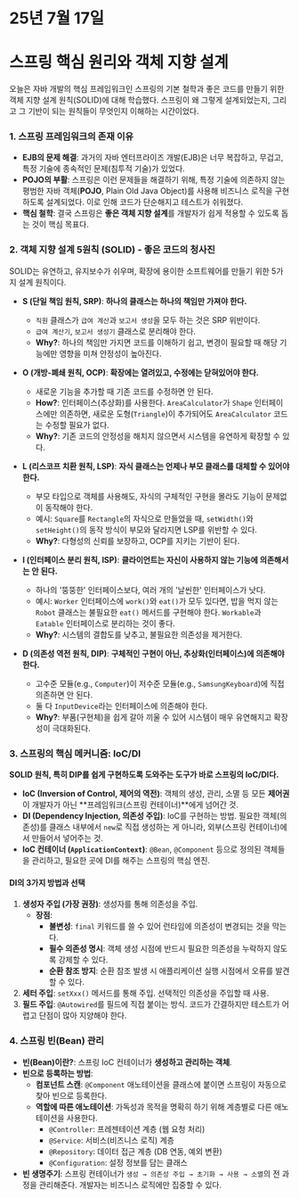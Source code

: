# 25년 7월 17일

# 스프링 핵심 원리와 객체 지향 설계

오늘은 자바 개발의 핵심 프레임워크인 스프링의 기본 철학과 좋은 코드를 만들기 위한 객체 지향 설계 원칙(SOLID)에 대해 학습했다. 스프링이 왜 그렇게 설계되었는지, 그리고 그 기반이 되는 원칙들이 무엇인지 이해하는 시간이었다.

### 1. 스프링 프레임워크의 존재 이유

- **EJB의 문제 해결**: 과거의 자바 엔터프라이즈 개발(EJB)은 너무 복잡하고, 무겁고, 특정 기술에 종속적인 문제(침투적 기술)가 있었다.
- **POJO의 부활**: 스프링은 이런 문제들을 해결하기 위해, 특정 기술에 의존하지 않는 평범한 자바 객체(**POJO**, Plain Old Java Object)를 사용해 비즈니스 로직을 구현하도록 설계되었다. 이로 인해 코드가 단순해지고 테스트가 쉬워졌다.
- **핵심 철학**: 결국 스프링은 **좋은 객체 지향 설계**를 개발자가 쉽게 적용할 수 있도록 돕는 것이 핵심 목표다.

### 2. 객체 지향 설계 5원칙 (SOLID) - 좋은 코드의 청사진

SOLID는 유연하고, 유지보수가 쉬우며, 확장에 용이한 소프트웨어를 만들기 위한 5가지 설계 원칙이다.

- **S (단일 책임 원칙, SRP)**: **하나의 클래스는 하나의 책임만 가져야 한다.**
  - `직원` 클래스가 `급여 계산`과 `보고서 생성`을 모두 하는 것은 SRP 위반이다.
  - `급여 계산기`, `보고서 생성기` 클래스로 분리해야 한다.
  - **Why?**: 하나의 책임만 가지면 코드를 이해하기 쉽고, 변경이 필요할 때 해당 기능에만 영향을 미쳐 안정성이 높아진다.

- **O (개방-폐쇄 원칙, OCP)**: **확장에는 열려있고, 수정에는 닫혀있어야 한다.**
  - 새로운 기능을 추가할 때 기존 코드를 수정하면 안 된다.
  - **How?**: 인터페이스(추상화)를 사용한다. `AreaCalculator`가 `Shape` 인터페이스에만 의존하면, 새로운 도형(`Triangle`)이 추가되어도 `AreaCalculator` 코드는 수정할 필요가 없다.
  - **Why?**: 기존 코드의 안정성을 해치지 않으면서 시스템을 유연하게 확장할 수 있다.

- **L (리스코프 치환 원칙, LSP)**: **자식 클래스는 언제나 부모 클래스를 대체할 수 있어야 한다.**
  - 부모 타입으로 객체를 사용해도, 자식의 구체적인 구현을 몰라도 기능이 문제없이 동작해야 한다.
  - 예시: `Square`를 `Rectangle`의 자식으로 만들었을 때, `setWidth()`와 `setHeight()`의 동작 방식이 부모와 달라지면 LSP를 위반할 수 있다.
  - **Why?**: 다형성의 신뢰를 보장하고, OCP를 지키는 기반이 된다.

- **I (인터페이스 분리 원칙, ISP)**: **클라이언트는 자신이 사용하지 않는 기능에 의존해서는 안 된다.**
  - 하나의 '뚱뚱한' 인터페이스보다, 여러 개의 '날씬한' 인터페이스가 낫다.
  - 예시: `Worker` 인터페이스에 `work()`와 `eat()`가 모두 있다면, 밥을 먹지 않는 `Robot` 클래스는 불필요한 `eat()` 메서드를 구현해야 한다. `Workable`과 `Eatable` 인터페이스로 분리하는 것이 좋다.
  - **Why?**: 시스템의 결합도를 낮추고, 불필요한 의존성을 제거한다.

- **D (의존성 역전 원칙, DIP)**: **구체적인 구현이 아닌, 추상화(인터페이스)에 의존해야 한다.**
  - 고수준 모듈(e.g., `Computer`)이 저수준 모듈(e.g., `SamsungKeyboard`)에 직접 의존하면 안 된다.
  - 둘 다 `InputDevice`라는 인터페이스에 의존해야 한다.
  - **Why?**: 부품(구현체)을 쉽게 갈아 끼울 수 있어 시스템이 매우 유연해지고 확장성이 극대화된다.

### 3. 스프링의 핵심 메커니즘: IoC/DI

**SOLID 원칙, 특히 DIP를 쉽게 구현하도록 도와주는 도구가 바로 스프링의 IoC/DI다.**

- **IoC (Inversion of Control, 제어의 역전)**: 객체의 생성, 관리, 소멸 등 모든 **제어권**이 개발자가 아닌 **프레임워크(스프링 컨테이너)**에게 넘어간 것.
- **DI (Dependency Injection, 의존성 주입)**: IoC를 구현하는 방법. 필요한 객체(의존성)를 클래스 내부에서 `new`로 직접 생성하는 게 아니라, 외부(스프링 컨테이너)에서 만들어서 넣어주는 것.
- **IoC 컨테이너 (`ApplicationContext`)**: `@Bean`, `@Component` 등으로 정의된 객체들을 관리하고, 필요한 곳에 DI를 해주는 스프링의 핵심 엔진.

#### DI의 3가지 방법과 선택

1.  **생성자 주입 (가장 권장)**: 생성자를 통해 의존성을 주입.
    - **장점**:
        - **불변성**: `final` 키워드를 쓸 수 있어 런타임에 의존성이 변경되는 것을 막는다.
        - **필수 의존성 명시**: 객체 생성 시점에 반드시 필요한 의존성을 누락하지 않도록 강제할 수 있다.
        - **순환 참조 방지**: 순환 참조 발생 시 애플리케이션 실행 시점에서 오류를 발견할 수 있다.
2.  **세터 주입**: `setXxx()` 메서드를 통해 주입. 선택적인 의존성을 주입할 때 사용.
3.  **필드 주입**: `@Autowired`를 필드에 직접 붙이는 방식. 코드가 간결하지만 테스트가 어렵고 단점이 많아 지양해야 한다.

### 4. 스프링 빈(Bean) 관리

- **빈(Bean)이란?**: 스프링 IoC 컨테이너가 **생성하고 관리하는 객체**.
- **빈으로 등록하는 방법**:
  - **컴포넌트 스캔**: `@Component` 애노테이션을 클래스에 붙이면 스프링이 자동으로 찾아 빈으로 등록한다.
  - **역할에 따른 애노테이션**: 가독성과 목적을 명확히 하기 위해 계층별로 다른 애노테이션을 사용한다.
    - `@Controller`: 프레젠테이션 계층 (웹 요청 처리)
    - `@Service`: 서비스(비즈니스 로직) 계층
    - `@Repository`: 데이터 접근 계층 (DB 연동, 예외 변환)
    - `@Configuration`: 설정 정보를 담는 클래스
- **빈 생명주기**: 스프링 컨테이너가 `생성 → 의존성 주입 → 초기화 → 사용 → 소멸`의 전 과정을 관리해준다. 개발자는 비즈니스 로직에만 집중할 수 있다.
